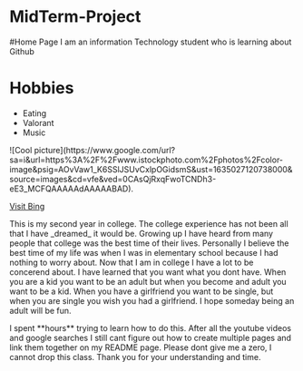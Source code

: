 # MidTerm-Project
#Home Page
I am an information Technology student who is learning about Github

<h1> Hobbies </h1>
<ul>
  <li> Eating</li>
  <li> Valorant</li>
  <li> Music</li>
  </ul>
![Cool picture](https://www.google.com/url?sa=i&url=https%3A%2F%2Fwww.istockphoto.com%2Fphotos%2Fcolor-image&psig=AOvVaw1_K6SSlJSUvCxlpOGidsmS&ust=1635027120738000&source=images&cd=vfe&ved=0CAsQjRxqFwoTCNDh3-eE3_MCFQAAAAAdAAAAABAD).

[Visit Bing](www.bing.com)
<p> 
This is my second year in college. The college experience has not been all that I have _dreamed_ it would be. Growing up I have heard from many people that college was the best time of their lives. Personally I believe the best time of my life was when I was in elementary school because I had nothing to worry about. Now that I am in college I have a lot to be concerend about. I have learned that you want what you dont have. When you are a kid you want to be an adult but when you become and adult you want to be a kid. When you have a girlfriend you want to be single, but when you are single you wish you had a girlfriend. I hope someday being an adult will be fun.</p>

<p> I spent **hours** trying to learn how to do this. After all the youtube videos and google searches I still cant figure out how to create multiple pages and link them together on my README page. Please dont give me a zero, I cannot drop this class. Thank you for your understanding and time. </p>
